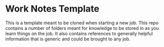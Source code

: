 # Work Notes Template

This is a template meant to be cloned when starting a new job.
This repo contains a number of folders meant for knowledge to be stored in as you learn things on the job.
It also contains references to generally helpful information that is generic and could be brought to any job.